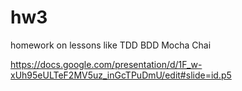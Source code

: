 # hw3
homework on lessons like TDD BDD Mocha Chai 

https://docs.google.com/presentation/d/1F_w-xUh95eULTeF2MV5uz_inGcTPuDmU/edit#slide=id.p5
